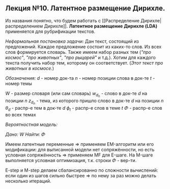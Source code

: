 ## Лекция №10. Латентное размещение Дирихле.
Из названия понятно, что будем работать с [[Распределение Дирихле|распределением Дирихле]].
**Латентное размещение Дирихле (LDA)** применяется для рубрификации текстов.

*Неформальная постановка задачи:*
Дан текст, состоящий из предложений. Каждое предложение состоит из каких-то слов. Из всех слов формируется словарь. Также имеем набор разных тем (*"про космос"*, *"про животных"*, *"про рыцарей"*  и т.д.).
Хотим для каждого текста получить набор тем, которому он соответствует. (*Этот текст про животных в космосе.*)  


*Обозначения:*
$d$ -  номер док-та
$n$ - номер позиции слова в док-те
$t$ - номер темы

$W$ - размер словаря (или сам словарь)
$w_{d_n}$ - слово в док-те $d$ на позиции $n$
$z_{d_n}$ - тема, из которого пришло слово в док-те $d$ на позиции $n$
$\theta_d$ - распр-е тем в док-те $d$
$\phi_t$ - распр-е слов в теме $t$
$\Phi$ - распр-е слов во всех темах


*Вероятностная модель:*



*Дано:* $W$
*Найти:* $\Phi$

Имеем латентные переменные => применяем EM-алгоритм или его модификации: для выписанной модели нет сопряжённости, но есть условная сопряжённость => применяем MF для E-шаге. На M-шаге выполняется условная оптимизация, т.к. строки $\Phi$ - вер-ти.

E-step и M-step делаем сбалансированно по сложности вычислений: если один из шагов сильно быстрее => по нему за раз можно делать несколько итераций.
